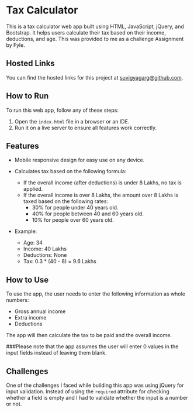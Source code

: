 # Tax Calculator

This is a tax calculator web app built using HTML, JavaScript, jQuery, and Bootstrap. It helps users calculate their tax based on their income, deductions, and age. This was provided to me as a challenge Assignment by Fyle.

## Hosted Links

You can find the hosted links for this project at [suvigyagarg@github.com](https://suvigyagarg.github.io/Tax-Calculator/).

## How to Run

To run this web app, follow any of these steps:

1. Open the `index.html` file in a browser or an IDE.
2. Run it on a live server to ensure all features work correctly.

## Features

- Mobile responsive design for easy use on any device.
- Calculates tax based on the following formula:

    - If the overall income (after deductions) is under 8 Lakhs, no tax is applied.
    - If the overall income is over 8 Lakhs, the amount over 8 Lakhs is taxed based on the following rates:
        - 30% for people under 40 years old.
        - 40% for people between 40 and 60 years old.
        - 10% for people over 60 years old.

- Example:
    - Age: 34
    - Income: 40 Lakhs
    - Deductions: None
    - Tax: 0.3 * (40 - 8) = 9.6 Lakhs

## How to Use

To use the app, the user needs to enter the following information as whole numbers:

- Gross annual income
- Extra income
- Deductions

The app will then calculate the tax to be paid and the overall income.

###Please note that the app assumes the user will enter 0 values in the input fields instead of leaving them blank.

## Challenges

One of the challenges I faced while building this app was using jQuery for input validation. Instead of using the `required` attribute for checking whether a field is empty and I had to validate whether the input is a number or not.





